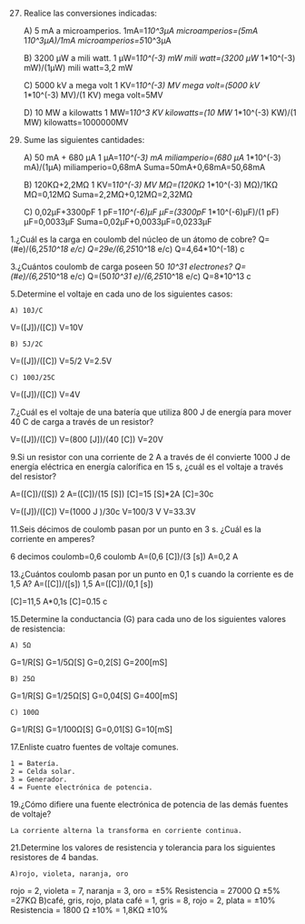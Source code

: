 27. Realice las conversiones indicadas:

	A) 5 mA a microamperios.
1mA=1*10^3µA
microamperios=(5mA* 1*10^3µA)/1mA
microamperios=5*10^3µA

	B) 3200 µW a mili watt.
1 µW=1*10^(-3) mW
mili watt=(3200 µW* 1*10^(-3) mW)/(1µW)
mili watt=3,2 mW

	C) 5000 kV a mega volt
1 KV=1*10^(-3) MV
mega volt=(5000 kV* 1*10^(-3) MV)/(1 KV)
mega volt=5MV

	D) 10 MW a kilowatts
1 MW=1*10^3 KV
kilowatts=(10 MW* 1*10^(-3) KW)/(1 MW)
kilowatts=1000000MV

29) Sume las siguientes cantidades:

	A) 50 mA + 680 µA
1 µA=1*10^(-3) mA
miliamperio=(680 µA* 1*10^(-3) mA)/(1µA)
miliamperio=0,68mA
Suma=50mA+0,68mA=50,68mA

	B) 120KΩ+2,2MΩ
1 KV=1*10^(-3) MV
MΩ=(120KΩ* 1*10^(-3) MΩ)/1KΩ
MΩ=0,12MΩ
Suma=2,2MΩ+0,12MΩ=2,32MΩ

	C) 0,02µF+3300pF
1 pF=1*10^(-6)µF
µF=(3300pF* 1*10^(-6)µF)/(1 pF)
µF=0,0033µF
Suma=0,02µF+0,0033µF=0,0233µF

1.¿Cuál es la carga en coulomb del núcleo de un átomo de cobre?
Q=(#e)/(6,25*10^18  e/c)
Q=29e/(6,25*10^18  e/c)
Q=4,64*10^(-18) c

3.¿Cuántos coulomb de carga poseen 50 *10^31 electrones?
Q=(#e)/(6,25*10^18  e/c)
Q=(50*10^31 e)/(6,25*10^18  e/c)
Q=8*10^13 c

5.Determine el voltaje en cada uno de los siguientes casos:

	A) 10J/C
V=([J])/([C])
V=10V

	B) 5J/2C
V=([J])/([C])
V=5/2 V=2.5V

	C) 100J/25C
V=([J])/([C])
V=4V

7.¿Cuál es el voltaje de una batería que utiliza 800 J de energía para mover 40 C de carga a través de un resistor?

V=([J])/([C])
V=(800  [J])/(40  [C])
V=20V

9.Si un resistor con una corriente de 2 A a través de él convierte 1000 J de energía eléctrica en energía calorífica en 15 s, ¿cuál es el voltaje a través del resistor?

 
A=([C])/([S])
2 A=([C])/(15 [S])
[C]=15 [S]*2A
[C]=30c

V=([J])/([C])
V=(1000 J )/30c
V=100/3 V
V=33.3V  

11.Seis décimos de coulomb pasan por un punto en 3 s. ¿Cuál es la corriente en amperes?

6 decimos coulomb=0,6 coulomb
A=(0,6 [C])/(3 [s])
A=0,2 A


13.¿Cuántos coulomb pasan por un punto en 0,1 s cuando la corriente es de 1,5 A?
A=([C])/([s])
1,5 A=([C])/(0,1  [s])

[C]=11,5 A*0,1s
[C]=0.15 c

15.Determine la conductancia (G) para cada uno de los siguientes valores de resistencia:

	A) 5Ω
G=1/R[S]
G=1/5Ω[S]
G=0,2[S]
G=200[mS]

	B) 25Ω
G=1/R[S]
G=1/25Ω[S]
G=0,04[S]
G=400[mS]

	C) 100Ω
G=1/R[S]
G=1/100Ω[S]
G=0,01[S]
G=10[mS]

17.Enliste cuatro fuentes de voltaje comunes.

	1 = Batería.
	2 = Celda solar.
	3 = Generador.
	4 = Fuente electrónica de potencia.
  
19.¿Cómo difiere una fuente electrónica de potencia de las demás fuentes de voltaje?

	La corriente alterna la transforma en corriente continua.
  
21.Determine los valores de resistencia y tolerancia para los siguientes resistores de 4 bandas.

	A)rojo, violeta, naranja, oro
rojo = 2, violeta = 7, naranja = 3, oro = ±5%
Resistencia = 27000 Ω ±5% =27KΩ
	B)café, gris, rojo, plata
café = 1, gris = 8, rojo = 2, plata = ±10%
Resistencia = 1800 Ω ±10% = 1,8KΩ ±10%
